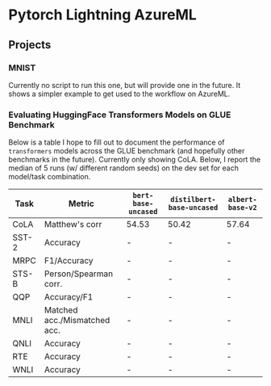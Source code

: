 # Pytorch Lightning AzureML

## Projects

### MNIST

Currently no script to run this one, but will provide one in the future. It shows a simpler example to get used to the workflow on AzureML.

### Evaluating HuggingFace Transformers Models on GLUE Benchmark

Below is a table I hope to fill out to document the performance of `transformers` models across the GLUE benchmark (and hopefully other benchmarks in the future). Currently only showing CoLA. Below, I report the median of 5 runs (w/ different random seeds) on the dev set for each model/task combination.

| Task  | Metric                       | `bert-base-uncased` | `distilbert-base-uncased` | `albert-base-v2` |
|-------|------------------------------|-------|-----| ---- |
| CoLA  | Matthew's corr               | 54.53 | 50.42 | 57.64 |
| SST-2 | Accuracy                     | - | - | - |
| MRPC  | F1/Accuracy                  | - | - | - |
| STS-B | Person/Spearman corr.        | - | - | - |
| QQP   | Accuracy/F1                  | - | - | - |
| MNLI  | Matched acc./Mismatched acc. | - | - | - |
| QNLI  | Accuracy                     | - | - | - |
| RTE   | Accuracy                     | - | - | - |
| WNLI  | Accuracy                     | - | - | - |
